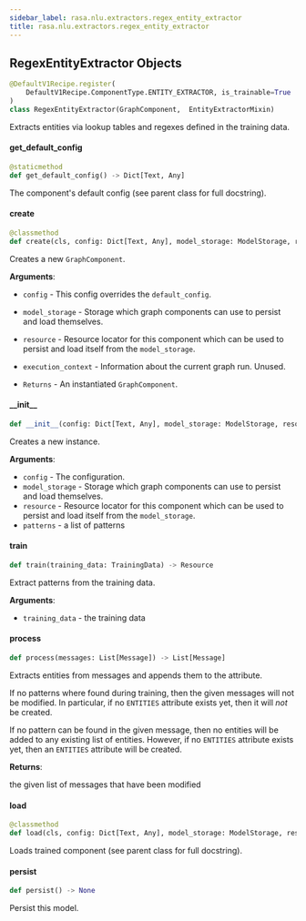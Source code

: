 ```yaml
---
sidebar_label: rasa.nlu.extractors.regex_entity_extractor
title: rasa.nlu.extractors.regex_entity_extractor
---
```

## RegexEntityExtractor Objects

```python
@DefaultV1Recipe.register(
    DefaultV1Recipe.ComponentType.ENTITY_EXTRACTOR, is_trainable=True
)
class RegexEntityExtractor(GraphComponent,  EntityExtractorMixin)
```

Extracts entities via lookup tables and regexes defined in the training data.

#### get\_default\_config

```python
@staticmethod
def get_default_config() -> Dict[Text, Any]
```

The component&#x27;s default config (see parent class for full docstring).

#### create

```python
@classmethod
def create(cls, config: Dict[Text, Any], model_storage: ModelStorage, resource: Resource, execution_context: ExecutionContext) -> RegexEntityExtractor
```

Creates a new `GraphComponent`.

**Arguments**:

- `config` - This config overrides the `default_config`.
- `model_storage` - Storage which graph components can use to persist and load
  themselves.
- `resource` - Resource locator for this component which can be used to persist
  and load itself from the `model_storage`.
- `execution_context` - Information about the current graph run. Unused.
  
- `Returns` - An instantiated `GraphComponent`.

#### \_\_init\_\_

```python
def __init__(config: Dict[Text, Any], model_storage: ModelStorage, resource: Resource, patterns: Optional[List[Dict[Text, Text]]] = None) -> None
```

Creates a new instance.

**Arguments**:

- `config` - The configuration.
- `model_storage` - Storage which graph components can use to persist and load
  themselves.
- `resource` - Resource locator for this component which can be used to persist
  and load itself from the `model_storage`.
- `patterns` - a list of patterns

#### train

```python
def train(training_data: TrainingData) -> Resource
```

Extract patterns from the training data.

**Arguments**:

- `training_data` - the training data

#### process

```python
def process(messages: List[Message]) -> List[Message]
```

Extracts entities from messages and appends them to the attribute.

If no patterns where found during training, then the given messages will not
be modified. In particular, if no `ENTITIES` attribute exists yet, then
it will *not* be created.

If no pattern can be found in the given message, then no entities will be
added to any existing list of entities. However, if no `ENTITIES` attribute
exists yet, then an `ENTITIES` attribute will be created.

**Returns**:

  the given list of messages that have been modified

#### load

```python
@classmethod
def load(cls, config: Dict[Text, Any], model_storage: ModelStorage, resource: Resource, execution_context: ExecutionContext, **kwargs: Any, ,) -> RegexEntityExtractor
```

Loads trained component (see parent class for full docstring).

#### persist

```python
def persist() -> None
```

Persist this model.

